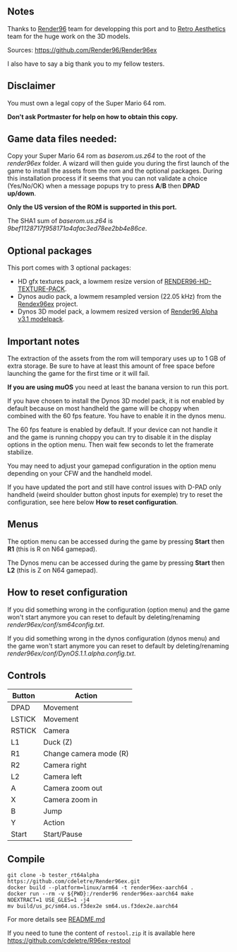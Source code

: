 ## Notes

Thanks to [Render96](https://linktr.ee/Render96) team for developping this port and to [Retro Aesthetics](https://retroaesthetics.net/) team for the huge work on the 3D models.

Sources: https://github.com/Render96/Render96ex

I also have to say a big thank you to my fellow testers.

## Disclaimer

You must own a legal copy of the Super Mario 64 rom.

**Don't ask Portmaster for help on how to obtain this copy.**

## Game data files needed:

Copy your Super Mario 64 rom as *baserom.us.z64* to the root of the *render96ex* folder. A wizard will then guide you during the first launch of the game to install the assets from the rom and the optional packages. During this installation process if it seems that you can not validate a choice (Yes/No/OK) when a message popups try to press **A**/**B** then **DPAD up/down**.

**Only the US version of the ROM is supported in this port.**

The SHA1 sum of *baserom.us.z64* is *9bef1128717f958171a4afac3ed78ee2bb4e86ce*.

## Optional packages

This port comes with 3 optional packages:
* HD gfx textures pack, a lowmem resize version of [RENDER96-HD-TEXTURE-PACK](https://github.com/pokeheadroom/RENDER96-HD-TEXTURE-PACK/).
* Dynos audio pack, a lowmem resampled version (22.05 kHz) from the [Rendex96ex](https://github.com/Render96/Render96ex) project.
* Dynos 3D model pack, a lowmem resized version of [Render96 Alpha v3.1 modelpack](https://github.com/Render96/ModelPack). 

## Important notes

The extraction of the assets from the rom will temporary uses up to 1 GB of extra storage. Be sure to have at least this amount of free space before launching the game for the first time or it will fail.

**If you are using muOS** you need at least the banana version to run this port.

If you have chosen to install the Dynos 3D model pack, it is not enabled by default because on most handheld the game will be choppy when combined with the 60 fps feature. You have to enable it in the dynos menu.

The 60 fps feature is enabled by default. If your device can not handle it and the game is running choppy you can try to disable it in the display options in the option menu. Then wait few seconds to let the framerate stabilize.

You may need to adjust your gamepad configuration in the option menu depending on your CFW and the handheld model.

If you have updated the port and still have control issues with D-PAD only handheld (weird shoulder button ghost inputs for exemple) try to reset the configuration, see here below **How to reset configuration**. 

## Menus

The option menu can be accessed during the game by pressing **Start** then **R1** (this is R on N64 gamepad).

The Dynos menu can be accessed during the game by pressing **Start** then **L2** (this is Z on N64 gamepad).

## How to reset configuration

If you did something wrong in the configuration (option menu) and the game won't start anymore you can reset to default by deleting/renaming *render96ex/conf/sm64config.txt*.

If you did something wrong in the dynos configuration (dynos menu) and the game won't start anymore you can reset to default by deleting/renaming *render96ex/conf/DynOS.1.1.alpha.config.txt*.

## Controls

| Button | Action |
|--|--| 
|DPAD|Movement|
|LSTICK|Movement|
|RSTICK|Camera|
|L1|Duck (Z)|
|R1|Change camera mode (R)|
|R2|Camera right|
|L2|Camera left|
|A|Camera zoom out|
|X|Camera zoom in|
|B|Jump|
|Y|Action|
|Start|Start/Pause|


## Compile

```
git clone -b tester_rt64alpha https://github.com/cdeletre/Render96ex.git
docker build --platform=linux/arm64 -t render96ex-aarch64 .
docker run --rm -v ${PWD}:/render96 render96ex-aarch64 make NOEXTRACT=1 USE_GLES=1 -j4
mv build/us_pc/sm64.us.f3dex2e sm64.us.f3dex2e.aarch64
```

For more details see [README.md](https://github.com/cdeletre/Render96ex/tree/tester_rt64alpha)

If you need to tune the content of `restool.zip` it is available here https://github.com/cdeletre/R96ex-restool